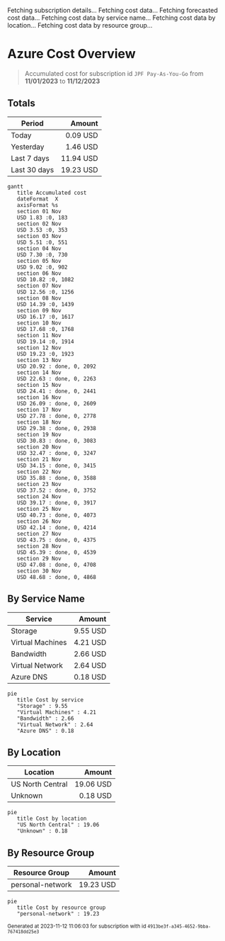 Fetching subscription details...
Fetching cost data...
Fetching forecasted cost data...
Fetching cost data by service name...
Fetching cost data by location...
Fetching cost data by resource group...
# Azure Cost Overview

> Accumulated cost for subscription id `JPF Pay-As-You-Go` from **11/01/2023** to **11/12/2023**

## Totals

|Period|Amount|
|---|---:|
|Today|0.09 USD|
|Yesterday|1.46 USD|
|Last 7 days|11.94 USD|
|Last 30 days|19.23 USD|

```mermaid
gantt
   title Accumulated cost
   dateFormat  X
   axisFormat %s
   section 01 Nov
   USD 1.83 :0, 183
   section 02 Nov
   USD 3.53 :0, 353
   section 03 Nov
   USD 5.51 :0, 551
   section 04 Nov
   USD 7.30 :0, 730
   section 05 Nov
   USD 9.02 :0, 902
   section 06 Nov
   USD 10.82 :0, 1082
   section 07 Nov
   USD 12.56 :0, 1256
   section 08 Nov
   USD 14.39 :0, 1439
   section 09 Nov
   USD 16.17 :0, 1617
   section 10 Nov
   USD 17.68 :0, 1768
   section 11 Nov
   USD 19.14 :0, 1914
   section 12 Nov
   USD 19.23 :0, 1923
   section 13 Nov
   USD 20.92 : done, 0, 2092
   section 14 Nov
   USD 22.63 : done, 0, 2263
   section 15 Nov
   USD 24.41 : done, 0, 2441
   section 16 Nov
   USD 26.09 : done, 0, 2609
   section 17 Nov
   USD 27.78 : done, 0, 2778
   section 18 Nov
   USD 29.38 : done, 0, 2938
   section 19 Nov
   USD 30.83 : done, 0, 3083
   section 20 Nov
   USD 32.47 : done, 0, 3247
   section 21 Nov
   USD 34.15 : done, 0, 3415
   section 22 Nov
   USD 35.88 : done, 0, 3588
   section 23 Nov
   USD 37.52 : done, 0, 3752
   section 24 Nov
   USD 39.17 : done, 0, 3917
   section 25 Nov
   USD 40.73 : done, 0, 4073
   section 26 Nov
   USD 42.14 : done, 0, 4214
   section 27 Nov
   USD 43.75 : done, 0, 4375
   section 28 Nov
   USD 45.39 : done, 0, 4539
   section 29 Nov
   USD 47.08 : done, 0, 4708
   section 30 Nov
   USD 48.68 : done, 0, 4868
```

## By Service Name

|Service|Amount|
|---|---:|
|Storage|9.55 USD|
|Virtual Machines|4.21 USD|
|Bandwidth|2.66 USD|
|Virtual Network|2.64 USD|
|Azure DNS|0.18 USD|

```mermaid
pie
   title Cost by service
   "Storage" : 9.55
   "Virtual Machines" : 4.21
   "Bandwidth" : 2.66
   "Virtual Network" : 2.64
   "Azure DNS" : 0.18
```

## By Location

|Location|Amount|
|---|---:|
|US North Central|19.06 USD|
|Unknown|0.18 USD|

```mermaid
pie
   title Cost by location
   "US North Central" : 19.06
   "Unknown" : 0.18
```

## By Resource Group

|Resource Group|Amount|
|---|---:|
|personal-network|19.23 USD|

```mermaid
pie
   title Cost by resource group
   "personal-network" : 19.23
```

<sup>Generated at 2023-11-12 11:06:03 for subscription with id `4913be3f-a345-4652-9bba-767418dd25e3`</sup>
